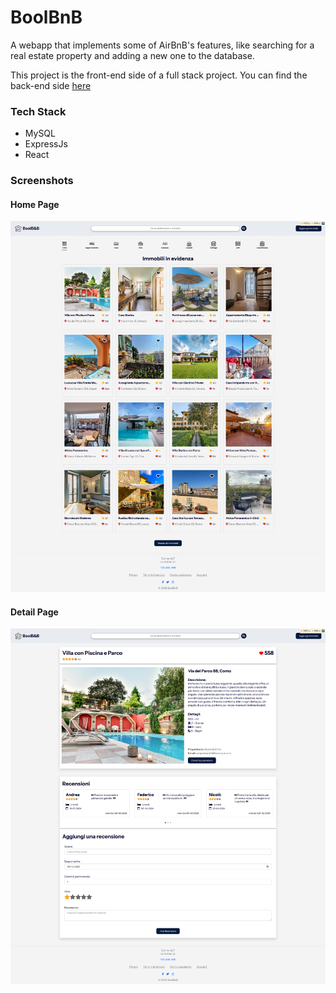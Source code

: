 # BoolBnB

A webapp that implements some of AirBnB's features, like searching for a real estate property and adding a new one to the database.

This project is the front-end side of a full stack project. You can find the back-end side [here](https://github.com/Francesca-Lisi/boolbnb-express)

### Tech Stack
- MySQL
- ExpressJs
- React

### Screenshots
#### Home Page
![Home page](./public/screenshots/homepage.png "Home Page")
#### Detail Page
![Detail page](./public/screenshots/detailpage.png "Detail Page")